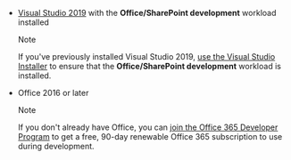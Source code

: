 - [Visual Studio 2019](https://www.visualstudio.com/vs/) with the **Office/SharePoint development** workload installed

    > [!NOTE]
    > If you've previously installed Visual Studio 2019, [use the Visual Studio Installer](/visualstudio/install/modify-visual-studio) to ensure that the **Office/SharePoint development** workload is installed. 

- Office 2016 or later

    > [!NOTE]
    > If you don't already have Office, you can [join the Office 365 Developer Program](https://developer.microsoft.com/office/dev-program) to get a free, 90-day renewable Office 365 subscription to use during development.
